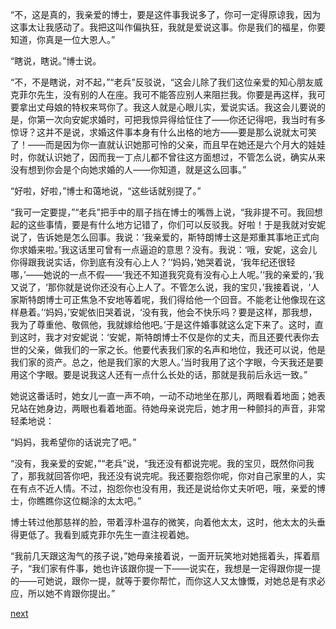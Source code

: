 
“不，这是真的，我亲爱的博士，要是这件事我说多了，你可一定得原谅我，因为这事太让我感动了。我把这叫作偏执狂，我就是爱说这事。你是我们的福星，你要知道，你真是一位大恩人。”

“瞎说，瞎说。”博士说。

“不，不是瞎说，对不起，”“老兵”反驳说，“这会儿除了我们这位亲爱的知心朋友威克菲尔先生，没有别的人在座。我可不能答应别人来阻拦我。你要是再这样，我可要拿出丈母娘的特权来骂你了。我这人就是心眼儿实，爱说实话。我这会儿要说的是，你第一次向安妮求婚时，可把我惊异得给怔住了——你还记得吧，我当时有多惊讶？这并不是说，求婚这件事本身有什么出格的地方——要是那么说就太可笑了！——而是因为你一直就认识她那可怜的父亲，而且早在她还是六个月大的娃娃时，你就认识她了，因而我一丁点儿都不曾往这方面想过，不管怎么说，确实从来没有想到你会是个向她求婚的人——你知道，就是这么回事。”

“好啦，好啦，”博士和蔼地说，“这些话就别提了。”

“我可一定要提，”“老兵”把手中的扇子挡在博士的嘴唇上说，“我非提不可。我回想起的这些事情，要是有什么地方记错了，你们可以反驳我。好啦！于是我就对安妮说了，告诉她是怎么回事。我说：‘我亲爱的，斯特朗博士这是郑重其事地正式向你求婚来啦。’我这话里可曾有一点逼迫的意思？没有。我说：‘哦，安妮，这会儿你得跟我说实话，你到底有没有心上人？’‘妈妈，’她哭着说，‘我年纪还很轻哪，’——她说的一点不假——‘我还不知道我究竟有没有心上人呢。’‘我的亲爱的，’我又说了，‘那你就是说你还没有心上人了。不管怎么说，我的宝贝，’我接着说，‘人家斯特朗博士可正焦急不安地等着呢，我们得给他一个回音。不能老让他像现在这样悬着。’‘妈妈，’安妮依旧哭着说，‘没有我，他会不快乐吗？要是这样，那我想，我为了尊重他、敬佩他，我就嫁给他吧。’于是这件婚事就这么定下来了。这时，直到这时，我才对安妮说：‘安妮，斯特朗博士不仅是你的丈夫，而且还要代表你去世的父亲，做我们的一家之长。他要代表我们家的名声和地位，我还可以说，他是我们家的资产。总之，他是我们家的大恩人。’当时我用了这个字眼，今天我还是要用这个字眼。要是说我这人还有一点什么长处的话，那就是我前后永远一致。”

她说这番话时，她女儿一直一声不响，一动不动地坐在那儿，两眼看着地面；她表兄站在她身边，两眼也看着地面。待她母亲说完后，她才用一种颤抖的声音，非常轻柔地说：

“妈妈，我希望你的话说完了吧。”

“没有，我亲爱的安妮，”“老兵”说，“我还没有都说完呢。我的宝贝，既然你问我了，那我就回答你吧，我还没有说完呢。我还要抱怨你呢，你对自己家里的人，实在有点不近人情。不过，抱怨你也没有用，我还是说给你丈夫听吧，哦，亲爱的博士，你瞧瞧你这位糊涂的太太吧。”

博士转过他那慈祥的脸，带着淳朴温存的微笑，向着他太太，这时，他太太的头垂得更低了。我看到威克菲尔先生一直注视着她。

“我前几天跟这淘气的孩子说，”她母亲接着说，一面开玩笑地对她摇着头，挥着扇子，“我们家有件事，她也许该跟你提一下——说实在，我想是一定得跟你提一提的——可她说，跟你一提，就等于要你帮忙，而你这人又太慷慨，对她总是有求必应，所以她不肯跟你提出。”

[next](page223)